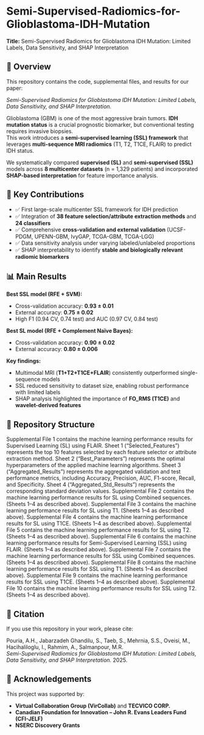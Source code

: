 # Semi-Supervised-Radiomics-for-Glioblastoma-IDH-Mutation

**Title:** Semi-Supervised Radiomics for Glioblastoma IDH Mutation: Limited Labels, Data Sensitivity, and SHAP Interpretation  


## 📖 Overview
This repository contains the code, supplemental files, and results for our paper:  

*Semi-Supervised Radiomics for Glioblastoma IDH Mutation: Limited Labels, Data Sensitivity, and SHAP Interpretation.*  

Glioblastoma (GBM) is one of the most aggressive brain tumors. **IDH mutation status** is a crucial prognostic biomarker, but conventional testing requires invasive biopsies.  
This work introduces a **semi-supervised learning (SSL) framework** that leverages **multi-sequence MRI radiomics** (T1, T2, T1CE, FLAIR) to predict IDH status.  

We systematically compared **supervised (SL)** and **semi-supervised (SSL)** models across **8 multicenter datasets** (n = 1,329 patients) and incorporated **SHAP-based interpretation** for feature importance analysis.  


## 🧪 Key Contributions
- ✅ First large-scale multicenter SSL framework for IDH prediction  
- ✅ Integration of **38 feature selection/attribute extraction methods** and **24 classifiers**  
- ✅ Comprehensive **cross-validation and external validation** (UCSF-PDGM, UPENN-GBM, IvyGAP, TCGA-GBM, TCGA-LGG)  
- ✅ Data sensitivity analysis under varying labeled/unlabeled proportions  
- ✅ SHAP interpretability to identify **stable and biologically relevant radiomic biomarkers**  


## 📊 Main Results

**Best SSL model (RFE + SVM):**
- Cross-validation accuracy: **0.93 ± 0.01**  
- External accuracy: **0.75 ± 0.02**  
- High F1 (0.94 CV, 0.74 test) and AUC (0.97 CV, 0.84 test)  

**Best SL model (RFE + Complement Naïve Bayes):**
- Cross-validation accuracy: **0.90 ± 0.02**  
- External accuracy: **0.80 ± 0.006**  

**Key findings:**
- Multimodal MRI (**T1+T2+T1CE+FLAIR**) consistently outperformed single-sequence models  
- SSL reduced sensitivity to dataset size, enabling robust performance with limited labels  
- SHAP analysis highlighted the importance of **FO_RMS (T1CE)** and **wavelet-derived features**  


## 📂 Repository Structure
Supplemental File 1 contains the machine learning performance results for Supervised Learning (SL) using FLAIR. Sheet 1 (“Selected_Features”) represents the top 10 features selected by each feature selector or attribute extraction method. Sheet 2 (“Best_Parameters”) represents the optimal hyperparameters of the applied machine learning algorithms. Sheet 3 (“Aggregated_Results”) represents the aggregated validation and test performance metrics, including Accuracy, Precision, AUC, F1-score, Recall, and Specificity. Sheet 4 (“Aggregated_Std_Results”) represents the corresponding standard deviation values. Supplemental File 2 contains the machine learning performance results for SL using Combined sequences. (Sheets 1–4 as described above). Supplemental File 3 contains the machine learning performance results for SL using T1. (Sheets 1–4 as described above). Supplemental File 4 contains the machine learning performance results for SL using T1CE. (Sheets 1–4 as described above). Supplemental File 5 contains the machine learning performance results for SL using T2. (Sheets 1–4 as described above). Supplemental File 6 contains the machine learning performance results for Semi-Supervised Learning (SSL) using FLAIR. (Sheets 1–4 as described above). Supplemental File 7 contains the machine learning performance results for SSL using Combined sequences. (Sheets 1–4 as described above). Supplemental File 8 contains the machine learning performance results for SSL using T1. (Sheets 1–4 as described above). Supplemental File 9 contains the machine learning performance results for SSL using T1CE. (Sheets 1–4 as described above). Supplemental File 10 contains the machine learning performance results for SSL using T2. (Sheets 1–4 as described above).


## 📑 Citation
If you use this repository in your work, please cite:  

Pouria, A.H., Jabarzadeh Ghandilu, S., Taeb, S., Mehrnia, S.S., Oveisi, M., Hacihaliloglu, I., Rahmim, A., Salmanpour, M.R.  
*Semi-Supervised Radiomics for Glioblastoma IDH Mutation: Limited Labels, Data Sensitivity, and SHAP Interpretation.* 2025.  

## 🙏 Acknowledgements
This project was supported by:  
- **Virtual Collaboration Group (VirCollab)** and **TECVICO CORP.**  
- **Canadian Foundation for Innovation – John R. Evans Leaders Fund (CFI-JELF)**  
- **NSERC Discovery Grants**  
